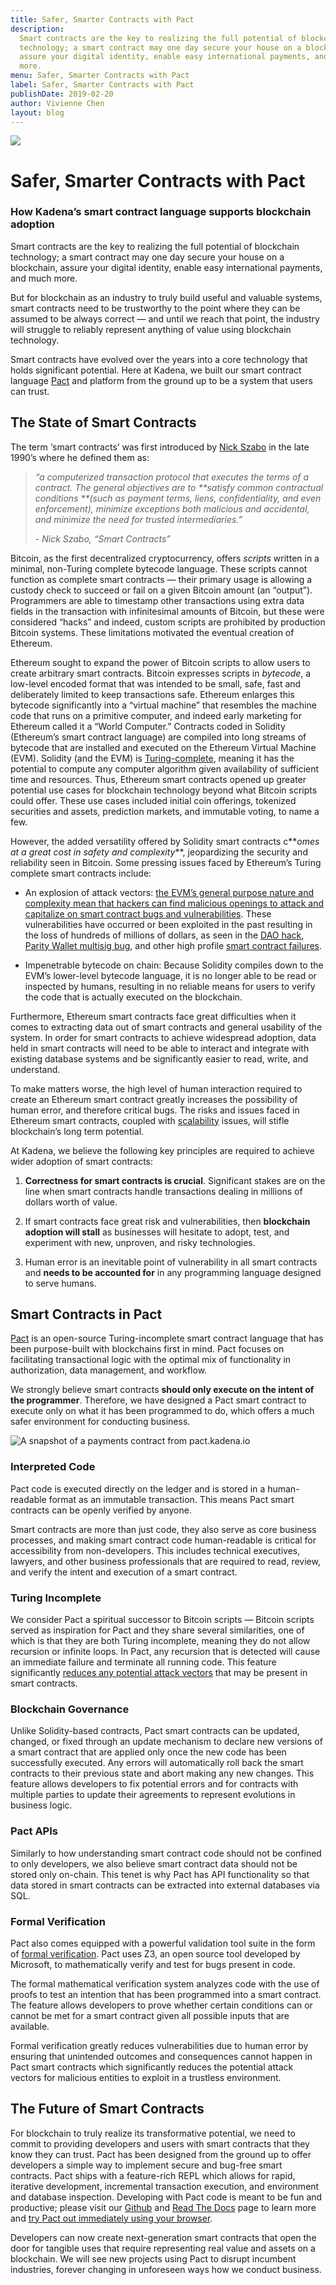 ```yaml
---
title: Safer, Smarter Contracts with Pact
description:
  Smart contracts are the key to realizing the full potential of blockchain
  technology; a smart contract may one day secure your house on a blockchain,
  assure your digital identity, enable easy international payments, and much
  more.
menu: Safer, Smarter Contracts with Pact
label: Safer, Smarter Contracts with Pact
publishDate: 2019-02-20
author: Vivienne Chen
layout: blog
---
```


![](/assets/blog/1_F3EjRcDtfBjShCP0qszVLg.webp)

# Safer, Smarter Contracts with Pact

### How Kadena’s smart contract language supports blockchain adoption

Smart contracts are the key to realizing the full potential of blockchain
technology; a smart contract may one day secure your house on a blockchain,
assure your digital identity, enable easy international payments, and much more.

But for blockchain as an industry to truly build useful and valuable systems,
smart contracts need to be trustworthy to the point where they can be assumed to
be always correct — and until we reach that point, the industry will struggle to
reliably represent anything of value using blockchain technology.

Smart contracts have evolved over the years into a core technology that holds
significant potential. Here at Kadena, we built our smart contract language
[Pact](http://pact.kadena.io) and platform from the ground up to be a system
that users can trust.

## The State of Smart Contracts

The term ‘smart contracts’ was first introduced by
[Nick Szabo](https://en.wikipedia.org/wiki/Nick_Szabo) in the late 1990’s where
he defined them as:

> _“a computerized transaction protocol that executes the terms of a contract.
> The general objectives are to **satisfy common contractual conditions **(such
> as payment terms, liens, confidentiality, and even enforcement), minimize
> exceptions both malicious and accidental, and minimize the need for trusted
> intermediaries.”_
>
> _- Nick Szabo, “Smart Contracts”_

Bitcoin, as the first decentralized cryptocurrency, offers _scripts_ written in
a minimal, non-Turing complete bytecode language. These scripts cannot function
as complete smart contracts — their primary usage is allowing a custody check to
succeed or fail on a given Bitcoin amount (an “output”). Programmers are able to
timestamp other transactions using extra data fields in the transaction with
infinitesimal amounts of Bitcoin, but these were considered “hacks” and indeed,
custom scripts are prohibited by production Bitcoin systems. These limitations
motivated the eventual creation of Ethereum.

Ethereum sought to expand the power of Bitcoin scripts to allow users to create
arbitrary smart contracts. Bitcoin expresses scripts in _bytecode_, a low-level
encoded format that was intended to be small, safe, fast and deliberately
limited to keep transactions safe. Ethereum enlarges this bytecode significantly
into a “virtual machine” that resembles the machine code that runs on a
primitive computer, and indeed early marketing for Ethereum called it a “World
Computer.” Contracts coded in Solidity (Ethereum’s smart contract language) are
compiled into long streams of bytecode that are installed and executed on the
Ethereum Virtual Machine (EVM). Solidity (and the EVM) is
[Turing-complete](./turing-completeness-and-smart-contract-security-2019-02-11),
meaning it has the potential to compute any computer algorithm given
availability of sufficient time and resources. Thus, Ethereum smart contracts
opened up greater potential use cases for blockchain technology beyond what
Bitcoin scripts could offer. These use cases included initial coin offerings,
tokenized securities and assets, prediction markets, and immutable voting, to
name a few.

However, the added versatility offered by Solidity smart contracts c**_omes at a
great cost in safety and complexity_**, jeopardizing the security and
reliability seen in Bitcoin. Some pressing issues faced by Ethereum’s Turing
complete smart contracts include:

- An explosion of attack vectors:
  [the EVM’s general purpose nature and complexity mean that hackers can find malicious openings to attack and capitalize on smart contract bugs and vulnerabilities](../2018/the-evm-is-fundamentally-unsafe-2018-12-13).
  These vulnerabilities have occurred or been exploited in the past resulting in
  the loss of hundreds of millions of dollars, as seen in the
  [DAO hack](https://www.coindesk.com/understanding-dao-hack-journalists/),
  [Parity Wallet multisig bug](https://cointelegraph.com/news/parity-multisig-wallet-hacked-or-how-come),
  and other high profile
  [smart contract failures](https://applicature.com/blog/history-of-ethereum-security-vulnerabilities-hacks-and-their-fixes).

- Impenetrable bytecode on chain: Because Solidity compiles down to the EVM’s
  lower-level bytecode language, it is no longer able to be read or inspected by
  humans, resulting in no reliable means for users to verify the code that is
  actually executed on the blockchain.

Furthermore, Ethereum smart contracts face great difficulties when it comes to
extracting data out of smart contracts and general usability of the system. In
order for smart contracts to achieve widespread adoption, data held in smart
contracts will need to be able to interact and integrate with existing database
systems and be significantly easier to read, write, and understand.

To make matters worse, the high level of human interaction required to create an
Ethereum smart contract greatly increases the possibility of human error, and
therefore critical bugs. The risks and issues faced in Ethereum smart contracts,
coupled with
[scalability](https://cointelegraph.com/explained/blockchains-scaling-problem-explained)
issues, will stifle blockchain’s long term potential.

At Kadena, we believe the following key principles are required to achieve wider
adoption of smart contracts:

1.  **Correctness for smart contracts is crucial**. Significant stakes are on
    the line when smart contracts handle transactions dealing in millions of
    dollars worth of value.

2.  If smart contracts face great risk and vulnerabilities, then **blockchain
    adoption will stall** as businesses will hesitate to adopt, test, and
    experiment with new, unproven, and risky technologies.

3.  Human error is an inevitable point of vulnerability in all smart contracts
    and **needs to be accounted for** in any programming language designed to
    serve humans.

## Smart Contracts in Pact

[Pact](http://pact.kadena.io) is an open-source Turing-incomplete smart contract
language that has been purpose-built with blockchains first in mind. Pact
focuses on facilitating transactional logic with the optimal mix of
functionality in authorization, data management, and workflow.

We strongly believe smart contracts **should only execute on the intent of the
programmer**. Therefore, we have designed a Pact smart contract to execute only
on what it has been programmed to do, which offers a much safer environment for
conducting business.

![A snapshot of a payments contract from pact.kadena.io](/assets/blog/1_j9I9GRBJqGvdOGTh9tfbEg.webp)

### Interpreted Code

Pact code is executed directly on the ledger and is stored in a human-readable
format as an immutable transaction. This means Pact smart contracts can be
openly verified by anyone.

Smart contracts are more than just code, they also serve as core business
processes, and making smart contract code human-readable is critical for
accessibility from non-developers. This includes technical executives, lawyers,
and other business professionals that are required to read, review, and verify
the intent and execution of a smart contract.

### Turing Incomplete

We consider Pact a spiritual successor to Bitcoin scripts — Bitcoin scripts
served as inspiration for Pact and they share several similarities, one of which
is that they are both Turing incomplete, meaning they do not allow recursion or
infinite loops. In Pact, any recursion that is detected will cause an immediate
failure and terminate all running code. This feature significantly
[reduces any potential attack vectors](./turing-completeness-and-smart-contract-security-2019-02-11)
that may be present in smart contracts.

### Blockchain Governance

Unlike Solidity-based contracts, Pact smart contracts can be updated, changed,
or fixed through an update mechanism to declare new versions of a smart contract
that are applied only once the new code has been successfully executed. Any
errors will automatically roll back the smart contracts to their previous state
and abort making any new changes. This feature allows developers to fix
potential errors and for contracts with multiple parties to update their
agreements to represent evolutions in business logic.

### Pact APIs

Similarly to how understanding smart contract code should not be confined to
only developers, we also believe smart contract data should not be stored only
on-chain. This tenet is why Pact has API functionality so that data stored in
smart contracts can be extracted into external databases via SQL.

### Formal Verification

Pact also comes equipped with a powerful validation tool suite in the form of
[formal verification](../2018/pact-formal-verification-for-blockchain-smart-contracts-done-right-2018-05-11).
Pact uses Z3, an open source tool developed by Microsoft, to mathematically
verify and test for bugs present in code.

The formal mathematical verification system analyzes code with the use of proofs
to test an intention that has been programmed into a smart contract. The feature
allows developers to prove whether certain conditions can or cannot be met for a
smart contract given all possible inputs that are available.

Formal verification greatly reduces vulnerabilities due to human error by
ensuring that unintended outcomes and consequences cannot happen in Pact smart
contracts which significantly reduces the potential attack vectors for malicious
entities to exploit in a trustless environment.

## The Future of Smart Contracts

For blockchain to truly realize its transformative potential, we need to commit
to providing developers and users with smart contracts that they know they can
trust. Pact has been designed from the ground up to offer developers a simple
way to implement secure and bug-free smart contracts. Pact ships with a
feature-rich REPL which allows for rapid, iterative development, incremental
transaction execution, and environment and database inspection. Developing with
Pact code is meant to be fun and productive; please visit our
[Github](http://Github.com/kadena-io) and
[Read The Docs](https://pact-language.readthedocs.io/en/latest/) page to learn
more and [try Pact out immediately using your browser](http://pact.kadena.io).

Developers can now create next-generation smart contracts that open the door for
tangible uses that require representing real value and assets on a blockchain.
We will see new projects using Pact to disrupt incumbent industries, forever
changing in unforeseen ways how we conduct business.
